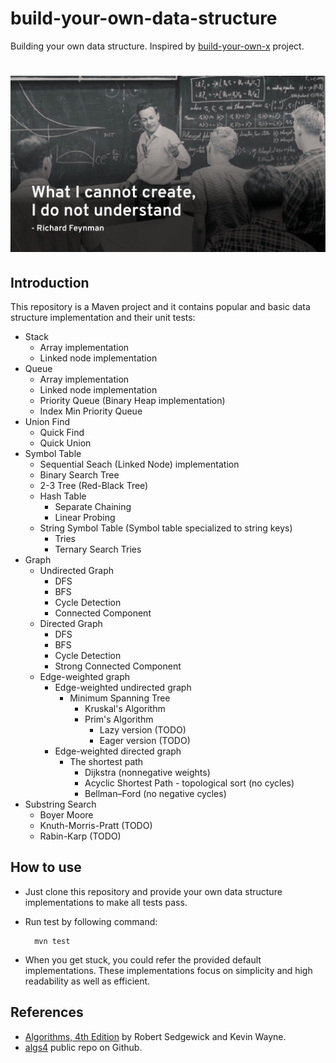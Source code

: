 # build-your-own-data-structure
Building your own data structure.
Inspired by [build-your-own-x](https://github.com/danistefanovic/build-your-own-x) project.
# ![Build your own data structure](images/feynman.png)

## Introduction
This repository is a Maven project and it contains popular and basic data structure implementation and their unit tests:
* Stack
    * Array implementation 
    * Linked node implementation 
* Queue
    * Array implementation 
    * Linked node implementation 
    * Priority Queue (Binary Heap implementation) 
    * Index Min Priority Queue
* Union Find
    * Quick Find 
    * Quick Union 
* Symbol Table
    * Sequential Seach (Linked Node) implementation 
    * Binary Search Tree 
    * 2-3 Tree (Red-Black Tree) 
    * Hash Table
        * Separate Chaining 
        * Linear Probing
    * String Symbol Table (Symbol table specialized to string keys)
        * Tries
        * Ternary Search Tries 
* Graph
    * Undirected Graph 
        * DFS 
        * BFS 
        * Cycle Detection 
        * Connected Component 
    * Directed Graph
        * DFS 
        * BFS 
        * Cycle Detection 
        * Strong Connected Component 
    * Edge-weighted graph
        * Edge-weighted undirected graph
            * Minimum Spanning Tree
                * Kruskal's Algorithm 
                * Prim's Algorithm
                    * Lazy version (TODO)
                    * Eager version (TODO)
        * Edge-weighted directed graph
            * The shortest path
                * Dijkstra (nonnegative weights)
                * Acyclic Shortest Path - topological sort (no cycles)
                * Bellman–Ford  (no negative cycles)
* Substring Search
    * Boyer Moore
    * Knuth-Morris-Pratt (TODO)
    * Rabin-Karp (TODO)

## How to use
* Just clone this repository and provide your own data structure implementations to make all tests pass.
* Run test by following command:

        mvn test
    
* When you get stuck, you could refer the provided default implementations. These implementations focus on simplicity and high readability as well as efficient.  
## References
* [Algorithms, 4th Edition](http://amzn.to/13VNJi7) by Robert Sedgewick and Kevin Wayne.
* [algs4](https://github.com/kevin-wayne/algs4) public repo on Github.